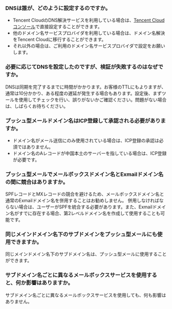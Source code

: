 [](id:que1) 
###  DNSは誰が、どのように設定するのですか。
- Tencent CloudのDNS解決サービスを利用している場合は、[Tencent Cloudコンソール](https://console.cloud.tencent.com/cns)で直接設定することができます。
- 他のドメイン名サービスプロバイダを利用している場合は、ドメイン名解決をTencent Cloudに移行することができます。
- それ以外の場合は、ご利用のドメイン名サービスプロバイダで設定をお願いします。


[](id:que2) 
### 必要に応じてDNSを設定したのですが、検証が失敗するのはなぜですか。
 DNSは同期を完了するまでに時間がかかります。お客様のTTLにもよりますが、通常は10分かかり、ある程度の遅延が発生する場合もあります。設定後、まずツールを使用してチェックを行い、誤りがないかご確認ください。問題がない場合は、しばらくお待ちください。

[](id:que3) 
### プッシュ型メールドメイン名はICP登録して承認される必要がありますか。
- ドメイン名がメール送信にのみ使用されている場合は、ICP登録の承認は必須ではありません。
- ドメイン名のAレコードが中国本土のサーバーを指している場合は、ICP登録が必要です。

[](id:que4) 
### プッシュ型メールでメールボックスドメイン名とExmailドメイン名の間に競合はありますか。
SPFレコードとMXレコードの競合を避けるため、メールボックスドメイン名と通常のExmailドメイン名を併用することはお勧めしません。
併用しなければならない場合は、ユーザーがSPFを統合する必要があります。また、Exmailドメイン名がすでに存在する場合、第2レベルドメイン名を作成して使用することも可能です。

[](id:que5) 
### 同じメインドメイン名下のサブドメインをプッシュ型メールにも使用できますか。
同じメインドメイン名下のサブドメイン名は、プッシュ型メールに使用することができます。

[](id:que6) 
### サブドメイン名ごとに異なるメールボックスサービスを使用すると、何か影響はありますか。
サブドメイン名ごとに異なるメールボックスサービスを使用しても、何も影響はありません。
